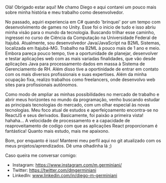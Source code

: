Olá! Obrigado estar aqui!
Me chamo Diego e aqui contarei um pouco mais sobre minha história e meu trabalho como desenvolvedor.

No passado, aquiri experiencia em C# quando 'brinquei' por um tempo com desenvolvimento de games no Unity.
Esse foi o inicio de tudo e isso abriu minha visão para o mundo da tecnologia.
Buscando trilhar esse caminho, ingressei no curso de Ciência da Computação na Universidade Federal de Itajubá.
Atualmente, sou desenvolvedor Java/JavaScript na B2ML Sistemas, localizada em Itajubá-MG.
Trabalho na B2ML à pouco mais de 1 ano e meio. Embora pareça pouco tempo, tive a oportunidade de planejar, desenvolver e testar aplicações web com as mais variadas finalidades, que vão desde aplicações Java para processamento dados em massa à Sistema de Gerenciamento de RH. Além disso tive a oportinidade de entrar em contato com os mais diversos profissionais e suas expertises.
Além da minha ocupação fixa, realizo trabalhos como freelancers, onde desenvolvo web sites para profissionais autônomos.

Como modo de ampliar as minhas possibilidades no mercado de trabalho e abrir meus horizontes no mundo da programação, venho buscando estudar as principais tecnologias do mercado, com um olhar especial às novas tecnologias. Meu foco atual de estudos e aperfeiçoamento encontra-se no ReactJS e seus derivados. Basicamente, foi paixão a primeira vista! hahaha... A velocidade de processamento e a capacidade de reaproveitamento de codigo com que as aplicações React proporcionam é fantástica! Quanto mais estudo, mais me apaixono.

Bom, por enquanto é isso! Manterei meu perfil aqui no git atualizado com os meus projetos/aprendizados. Dê uma olhadinha lá ;)

Caso queira me conversar comigo:
 - Instagram: https://www.instagram.com/m.germiniani/
 - Twitter: https://twitter.com/dmgerminiani
 - LinkedIn: www.linkedin.com/in/diego-m-germiniani
